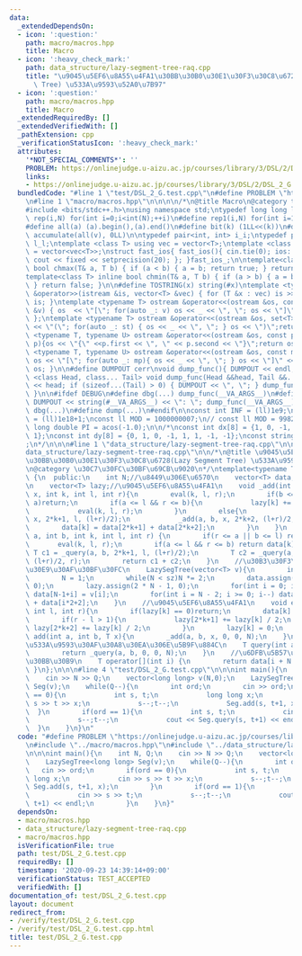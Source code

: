 ```yaml
---
data:
  _extendedDependsOn:
  - icon: ':question:'
    path: macro/macros.hpp
    title: Macro
  - icon: ':heavy_check_mark:'
    path: data_structure/lazy-segment-tree-raq.cpp
    title: "\u9045\u5EF6\u8A55\u4FA1\u30BB\u30B0\u30E1\u30F3\u30C8\u6728(Lazy Segment\
      \ Tree) \u533A\u9593\u52A0\u7B97"
  - icon: ':question:'
    path: macro/macros.hpp
    title: Macro
  _extendedRequiredBy: []
  _extendedVerifiedWith: []
  _pathExtension: cpp
  _verificationStatusIcon: ':heavy_check_mark:'
  attributes:
    '*NOT_SPECIAL_COMMENTS*': ''
    PROBLEM: https://onlinejudge.u-aizu.ac.jp/courses/library/3/DSL/2/DSL_2_G
    links:
    - https://onlinejudge.u-aizu.ac.jp/courses/library/3/DSL/2/DSL_2_G
  bundledCode: "#line 1 \"test/DSL_2_G.test.cpp\"\n#define PROBLEM \"https://onlinejudge.u-aizu.ac.jp/courses/library/3/DSL/2/DSL_2_G\"\
    \n#line 1 \"macro/macros.hpp\"\n\n\n\n/*\n@title Macro\n@category template\n*/\n\
    #include <bits/stdc++.h>\nusing namespace std;\ntypedef long long ll;\n#define\
    \ rep(i,N) for(int i=0;i<int(N);++i)\n#define rep1(i,N) for(int i=1;i<int(N);++i)\n\
    #define all(a) (a).begin(),(a).end()\n#define bit(k) (1LL<<(k))\n#define SUM(v)\
    \ accumulate(all(v), 0LL)\n\ntypedef pair<int, int> i_i;\ntypedef pair<ll, ll>\
    \ l_l;\ntemplate <class T> using vec = vector<T>;\ntemplate <class T> using vvec\
    \ = vector<vec<T>>;\nstruct fast_ios{ fast_ios(){ cin.tie(0); ios::sync_with_stdio(false);\
    \ cout << fixed << setprecision(20); }; }fast_ios_;\n\ntemplate<class T> inline\
    \ bool chmax(T& a, T b) { if (a < b) { a = b; return true; } return false; }\n\
    template<class T> inline bool chmin(T& a, T b) { if (a > b) { a = b; return true;\
    \ } return false; }\n\n#define TOSTRING(x) string(#x)\ntemplate <typename T> istream\
    \ &operator>>(istream &is, vector<T> &vec) { for (T &x : vec) is >> x; return\
    \ is; }\ntemplate <typename T> ostream &operator<<(ostream &os, const vector<T>\
    \ &v) { os  << \"[\"; for(auto _: v) os << _ << \", \"; os << \"]\"; return os;\
    \ };\ntemplate <typename T> ostream &operator<<(ostream &os, set<T> &st) { os\
    \ << \"(\"; for(auto _: st) { os << _ << \", \"; } os << \")\";return os;}\ntemplate\
    \ <typename T, typename U> ostream &operator<<(ostream &os, const pair< T, U >&\
    \ p){os << \"{\" <<p.first << \", \" << p.second << \"}\";return os; }\ntemplate\
    \ <typename T, typename U> ostream &operator<<(ostream &os, const map<T, U> &mp){\
    \ os << \"[\"; for(auto _: mp){ os << _ << \", \"; } os << \"]\" << endl; return\
    \ os; }\n\n#define DUMPOUT cerr\nvoid dump_func(){ DUMPOUT << endl; }\ntemplate\
    \ <class Head, class... Tail> void dump_func(Head &&head, Tail &&... tail) { DUMPOUT\
    \ << head; if (sizeof...(Tail) > 0) { DUMPOUT << \", \"; } dump_func(std::move(tail)...);\
    \ }\n\n#ifdef DEBUG\n#define dbg(...) dump_func(__VA_ARGS__)\n#define dump(...)\
    \ DUMPOUT << string(#__VA_ARGS__) << \": \"; dump_func(__VA_ARGS__)\n#else\n#define\
    \ dbg(...)\n#define dump(...)\n#endif\n\nconst int INF = (ll)1e9;\nconst ll INFLL\
    \ = (ll)1e18+1;\nconst ll MOD = 1000000007;\n// const ll MOD = 998244353;\nconst\
    \ long double PI = acos(-1.0);\n\n/*\nconst int dx[8] = {1, 0, -1, 0, 1, -1, -1,\
    \ 1};\nconst int dy[8] = {0, 1, 0, -1, 1, 1, -1, -1};\nconst string dir = \"DRUL\"\
    ;\n*/\n\n\n#line 1 \"data_structure/lazy-segment-tree-raq.cpp\"\n\n\n#line 4 \"\
    data_structure/lazy-segment-tree-raq.cpp\"\n\n/*\n@title \u9045\u5EF6\u8A55\u4FA1\
    \u30BB\u30B0\u30E1\u30F3\u30C8\u6728(Lazy Segment Tree) \u533A\u9593\u52A0\u7B97\
    \n@category \u30C7\u30FC\u30BF\u69CB\u9020\n*/\ntemplate<typename T>\nclass LazySegTree\
    \ {\n  public:\n    int N;//\u8449\u306E\u6570\n    vector<T> data;//\u914D\u5217\
    \n    vector<T> lazy;//\u9045\u5EF6\u8A55\u4FA1\n    void _add(int a, int b, T\
    \ x, int k, int l, int r){\n        eval(k, l, r);\n        if(b <= l || r <=\
    \ a)return;\n        if(a <= l && r <= b){\n            lazy[k] += (r - l) * x;\n\
    \            eval(k, l, r);\n        }\n        else{\n            _add(a, b,\
    \ x, 2*k+1, l, (l+r)/2);\n            _add(a, b, x, 2*k+2, (l+r)/2, r);\n    \
    \        data[k] = data[2*k+1] + data[2*k+2];\n        }\n    }\n    T _query(int\
    \ a, int b, int k, int l, int r) {\n        if(r <= a || b <= l) return 0;\n \
    \       eval(k, l, r);\n        if(a <= l && r <= b) return data[k];\n       \
    \ T c1 = _query(a, b, 2*k+1, l, (l+r)/2);\n        T c2 = _query(a, b, 2*k+2,\
    \ (l+r)/2, r);\n        return c1 + c2;\n    }\n    //\u30B3\u30F3\u30B9\u30C8\
    \u30E9\u30AF\u30BF\u30FC\n    LazySegTree(vector<T> v){\n        int sz = v.size();\n\
    \        N = 1;\n        while(N < sz)N *= 2;\n        data.assign(2 * N - 1,\
    \ 0);\n        lazy.assign(2 * N - 1, 0);\n        for(int i = 0; i < sz; i++)\
    \ data[N-1+i] = v[i];\n        for(int i = N - 2; i >= 0; i--) data[i] = data[i*2+1]\
    \ + data[i*2+2];\n    }\n    //\u9045\u5EF6\u8A55\u4FA1\n    void eval(int k,\
    \ int l, int r){\n        if(lazy[k] == 0)return;\n        data[k] += lazy[k];\n\
    \        if(r - l > 1){\n            lazy[2*k+1] += lazy[k] / 2;\n           \
    \ lazy[2*k+2] += lazy[k] / 2;\n        }\n        lazy[k] = 0;\n    }\n    void\
    \ add(int a, int b, T x){\n        _add(a, b, x, 0, 0, N);\n    }\n    //[a, b)\u306E\
    \u533A\u9593\u30AF\u30A8\u30EA\u306E\u5B9F\u884C\n    T query(int a, int b){\n\
    \        return _query(a, b, 0, 0, N);\n    }\n    //\u6DFB\u5B57\u3067\u30A2\u30AF\
    \u30BB\u30B9\n    T operator[](int i) {\n        return data[i + N - 1];\n   \
    \ }\n};\n\n\n#line 4 \"test/DSL_2_G.test.cpp\"\n\n\nint main(){\n    int N, Q;\n\
    \    cin >> N >> Q;\n    vector<long long> v(N,0);\n    LazySegTree<long long>\
    \ Seg(v);\n    while(Q--){\n        int ord;\n        cin >> ord;\n        if(ord\
    \ == 0){\n            int s, t;\n            long long x;\n            cin >>\
    \ s >> t >> x;\n            s--;t--;\n            Seg.add(s, t+1, x);\n      \
    \  }\n        if(ord == 1){\n            int s, t;\n            cin >> s >> t;\n\
    \            s--;t--;\n            cout << Seg.query(s, t+1) << endl;\n      \
    \  }\n    }\n}\n"
  code: "#define PROBLEM \"https://onlinejudge.u-aizu.ac.jp/courses/library/3/DSL/2/DSL_2_G\"\
    \n#include \"../macro/macros.hpp\"\n#include \"../data_structure/lazy-segment-tree-raq.cpp\"\
    \n\n\nint main(){\n    int N, Q;\n    cin >> N >> Q;\n    vector<long long> v(N,0);\n\
    \    LazySegTree<long long> Seg(v);\n    while(Q--){\n        int ord;\n     \
    \   cin >> ord;\n        if(ord == 0){\n            int s, t;\n            long\
    \ long x;\n            cin >> s >> t >> x;\n            s--;t--;\n           \
    \ Seg.add(s, t+1, x);\n        }\n        if(ord == 1){\n            int s, t;\n\
    \            cin >> s >> t;\n            s--;t--;\n            cout << Seg.query(s,\
    \ t+1) << endl;\n        }\n    }\n}"
  dependsOn:
  - macro/macros.hpp
  - data_structure/lazy-segment-tree-raq.cpp
  - macro/macros.hpp
  isVerificationFile: true
  path: test/DSL_2_G.test.cpp
  requiredBy: []
  timestamp: '2020-09-23 14:39:14+09:00'
  verificationStatus: TEST_ACCEPTED
  verifiedWith: []
documentation_of: test/DSL_2_G.test.cpp
layout: document
redirect_from:
- /verify/test/DSL_2_G.test.cpp
- /verify/test/DSL_2_G.test.cpp.html
title: test/DSL_2_G.test.cpp
---
```

